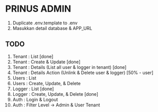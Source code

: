 # PRINUS ADMIN

1. Duplicate .env.template to .env
2. Masukkan detail database & APP_URL

## TODO

1. Tenant : List [done]
2. Tenant : Create & Update [done]
3. Tenant : Details (List all user & logger in tenant) [done]
4. Tenant : Details Action (Unlink & Delete user & logger) [50% - user]
5. Users : List
6. Users : Create, Update, & Delete
7. Logger : List [done]
8. Logger : Create, Update, & Delete [done]
9. Auth : Login & Logout
10. Auth : Filter Level -> Admin & User Tenant